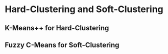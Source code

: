 # Hard-Clustering and Soft-Clustering

## K-Means++ for Hard-Clustering

## Fuzzy C-Means for Soft-Clustering
